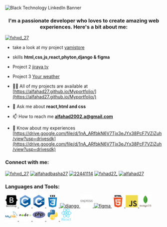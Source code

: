 

![Black Technology LinkedIn Banner](https://github.com/alfahad27/alfahad27/assets/135044027/9df39fb0-e316-43d0-a07d-bbd5efcf5dbf)
<h3 align="center">I'm a passionate developer who loves to create amazing web experiences. Here's a bit about me:</h3>

<p align="left"> <a href="https://twitter.com/fxhxd_27" target="blank"><img src="https://img.shields.io/twitter/follow/fxhxd_27?logo=twitter&style=for-the-badge" alt="fxhxd_27" /></a> </p>

- take a look at my project [yamistore](https://github.com/alfahad27/YamiStore-Ecommerce-html-css-website.git)

- skills **html,css,js,react,phyton,django & figma**

- Project 2 [jiraya tv](https://github.com/alfahad27/JirayaTV-Anime-streaming-platform.git)

- Project 3 [Your weather](https://github.com/alfahad27/your-weather.git)

- 👨‍💻 All of my projects are available at [https://alfahad27.github.io/Myportfolio/](https://alfahad27.github.io/Myportfolio/)

- 💬 Ask me about **react,html and css**

- 📫 How to reach me **alfahad2002.a@gmail.com**

- 📄 Know about my experiences [https://drive.google.com/file/d/1nA_ARfbkN6V7Tjx3eJYx38PcF7VZiZuh/view?usp=drivesdk](https://drive.google.com/file/d/1nA_ARfbkN6V7Tjx3eJYx38PcF7VZiZuh/view?usp=drivesdk)

<h3 align="left">Connect with me:</h3>
<p align="left">
<a href="https://twitter.com/fxhxd_27" target="blank"><img align="center" src="https://raw.githubusercontent.com/rahuldkjain/github-profile-readme-generator/master/src/images/icons/Social/twitter.svg" alt="fxhxd_27" height="30" width="40" /></a>
<a href="https://linkedin.com/in/alfahadbasha27" target="blank"><img align="center" src="https://raw.githubusercontent.com/rahuldkjain/github-profile-readme-generator/master/src/images/icons/Social/linked-in-alt.svg" alt="alfahadbasha27" height="30" width="40" /></a>
<a href="https://stackoverflow.com/users/22441114" target="blank"><img align="center" src="https://raw.githubusercontent.com/rahuldkjain/github-profile-readme-generator/master/src/images/icons/Social/stack-overflow.svg" alt="22441114" height="30" width="40" /></a>
<a href="https://instagram.com/fxhad27_" target="blank"><img align="center" src="https://raw.githubusercontent.com/rahuldkjain/github-profile-readme-generator/master/src/images/icons/Social/instagram.svg" alt="fxhad27_" height="30" width="40" /></a>
<a href="https://discord.gg/alfahad27" target="blank"><img align="center" src="https://raw.githubusercontent.com/rahuldkjain/github-profile-readme-generator/master/src/images/icons/Social/discord.svg" alt="alfahad27" height="30" width="40" /></a>
</p>

<h3 align="left">Languages and Tools:</h3>
<p align="left"> <a href="https://getbootstrap.com" target="_blank" rel="noreferrer"> <img src="https://raw.githubusercontent.com/devicons/devicon/master/icons/bootstrap/bootstrap-plain-wordmark.svg" alt="bootstrap" width="40" height="40"/> </a> <a href="https://www.cprogramming.com/" target="_blank" rel="noreferrer"> <img src="https://raw.githubusercontent.com/devicons/devicon/master/icons/c/c-original.svg" alt="c" width="40" height="40"/> </a> <a href="https://www.w3schools.com/cpp/" target="_blank" rel="noreferrer"> <img src="https://raw.githubusercontent.com/devicons/devicon/master/icons/cplusplus/cplusplus-original.svg" alt="cplusplus" width="40" height="40"/> </a> <a href="https://www.w3schools.com/css/" target="_blank" rel="noreferrer"> <img src="https://raw.githubusercontent.com/devicons/devicon/master/icons/css3/css3-original-wordmark.svg" alt="css3" width="40" height="40"/> </a> <a href="https://www.djangoproject.com/" target="_blank" rel="noreferrer"> <img src="https://cdn.worldvectorlogo.com/logos/django.svg" alt="django" width="40" height="40"/> </a> <a href="https://expressjs.com" target="_blank" rel="noreferrer"> <img src="https://raw.githubusercontent.com/devicons/devicon/master/icons/express/express-original-wordmark.svg" alt="express" width="40" height="40"/> </a> <a href="https://www.figma.com/" target="_blank" rel="noreferrer"> <img src="https://www.vectorlogo.zone/logos/figma/figma-icon.svg" alt="figma" width="40" height="40"/> </a> <a href="https://www.w3.org/html/" target="_blank" rel="noreferrer"> <img src="https://raw.githubusercontent.com/devicons/devicon/master/icons/html5/html5-original-wordmark.svg" alt="html5" width="40" height="40"/> </a> <a href="https://developer.mozilla.org/en-US/docs/Web/JavaScript" target="_blank" rel="noreferrer"> <img src="https://raw.githubusercontent.com/devicons/devicon/master/icons/javascript/javascript-original.svg" alt="javascript" width="40" height="40"/> </a> <a href="https://www.mongodb.com/" target="_blank" rel="noreferrer"> <img src="https://raw.githubusercontent.com/devicons/devicon/master/icons/mongodb/mongodb-original-wordmark.svg" alt="mongodb" width="40" height="40"/> </a> <a href="https://www.mysql.com/" target="_blank" rel="noreferrer"> <img src="https://raw.githubusercontent.com/devicons/devicon/master/icons/mysql/mysql-original-wordmark.svg" alt="mysql" width="40" height="40"/> </a> <a href="https://nodejs.org" target="_blank" rel="noreferrer"> <img src="https://raw.githubusercontent.com/devicons/devicon/master/icons/nodejs/nodejs-original-wordmark.svg" alt="nodejs" width="40" height="40"/> </a> <a href="https://www.php.net" target="_blank" rel="noreferrer"> <img src="https://raw.githubusercontent.com/devicons/devicon/master/icons/php/php-original.svg" alt="php" width="40" height="40"/> </a> <a href="https://www.python.org" target="_blank" rel="noreferrer"> <img src="https://raw.githubusercontent.com/devicons/devicon/master/icons/python/python-original.svg" alt="python" width="40" height="40"/> </a> <a href="https://reactjs.org/" target="_blank" rel="noreferrer"> <img src="https://raw.githubusercontent.com/devicons/devicon/master/icons/react/react-original-wordmark.svg" alt="react" width="40" height="40"/> </a> </p>


<!---
alfahad27/alfahad27 is a ✨ special ✨ repository because its `README.md` (this file) appears on your GitHub profile.
You can click the Preview link to take a look at your changes.
--->

